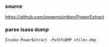 ### source
https://github.com/powerpointken/PowerExtract  

### parse lsass dump
```
Invoke-PowerExtract -PathToDMP <file>.dmp
```

